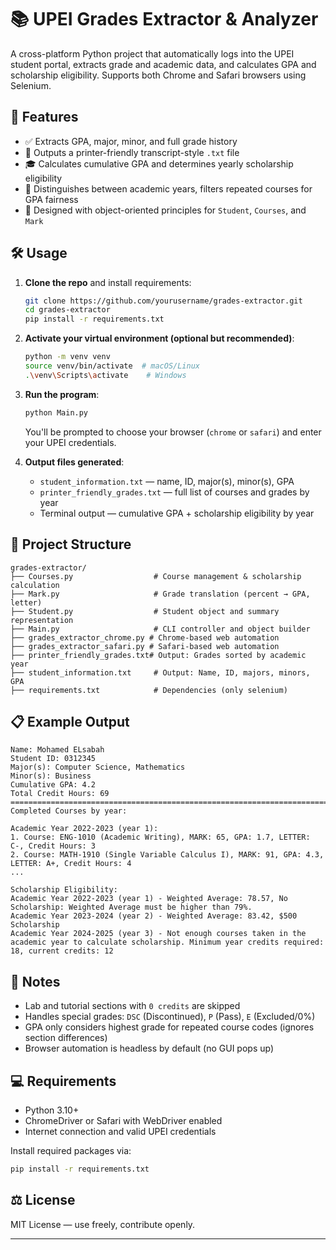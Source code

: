 # 📚 UPEI Grades Extractor & Analyzer

A cross-platform Python project that automatically logs into the UPEI student portal, extracts grade and academic data, and calculates GPA and scholarship eligibility. Supports both Chrome and Safari browsers using Selenium.

## 🚀 Features

- ✅ Extracts GPA, major, minor, and full grade history
- 📄 Outputs a printer-friendly transcript-style `.txt` file
- 🎓 Calculates cumulative GPA and determines yearly scholarship eligibility
- 🔎 Distinguishes between academic years, filters repeated courses for GPA fairness
- 🧪 Designed with object-oriented principles for `Student`, `Courses`, and `Mark`

## 🛠️ Usage

1. **Clone the repo** and install requirements:
   ```bash
   git clone https://github.com/yourusername/grades-extractor.git
   cd grades-extractor
   pip install -r requirements.txt
   ```

2. **Activate your virtual environment (optional but recommended)**:
   ```bash
   python -m venv venv
   source venv/bin/activate  # macOS/Linux
   .\venv\Scripts\activate    # Windows
   ```

3. **Run the program**:
   ```bash
   python Main.py
   ```

   You'll be prompted to choose your browser (`chrome` or `safari`) and enter your UPEI credentials.

4. **Output files generated**:
   - `student_information.txt` — name, ID, major(s), minor(s), GPA
   - `printer_friendly_grades.txt` — full list of courses and grades by year
   - Terminal output — cumulative GPA + scholarship eligibility by year

## 🧱 Project Structure

```
grades-extractor/
├── Courses.py                  # Course management & scholarship calculation
├── Mark.py                     # Grade translation (percent → GPA, letter)
├── Student.py                  # Student object and summary representation
├── Main.py                     # CLI controller and object builder
├── grades_extractor_chrome.py # Chrome-based web automation
├── grades_extractor_safari.py # Safari-based web automation
├── printer_friendly_grades.txt# Output: Grades sorted by academic year
├── student_information.txt     # Output: Name, ID, majors, minors, GPA
├── requirements.txt            # Dependencies (only selenium)
```

## 📋 Example Output

```
Name: Mohamed ELsabah
Student ID: 0312345
Major(s): Computer Science, Mathematics
Minor(s): Business
Cumulative GPA: 4.2
Total Credit Hours: 69
====================================================================================================
Completed Courses by year:

Academic Year 2022-2023 (year 1):
1. Course: ENG-1010 (Academic Writing), MARK: 65, GPA: 1.7, LETTER: C-, Credit Hours: 3
2. Course: MATH-1910 (Single Variable Calculus I), MARK: 91, GPA: 4.3, LETTER: A+, Credit Hours: 4
...

Scholarship Eligibility:
Academic Year 2022-2023 (year 1) - Weighted Average: 78.57, No Scholarship: Weighted Average must be higher than 79%.
Academic Year 2023-2024 (year 2) - Weighted Average: 83.42, $500 Scholarship
Academic Year 2024-2025 (year 3) - Not enough courses taken in the academic year to calculate scholarship. Minimum year credits required: 18, current credits: 12
```

## 🧠 Notes

- Lab and tutorial sections with `0 credits` are skipped
- Handles special grades: `DSC` (Discontinued), `P` (Pass), `E` (Excluded/0%)
- GPA only considers highest grade for repeated course codes (ignores section differences)
- Browser automation is headless by default (no GUI pops up)

## 💻 Requirements

- Python 3.10+
- ChromeDriver or Safari with WebDriver enabled
- Internet connection and valid UPEI credentials

Install required packages via:

```bash
pip install -r requirements.txt
```

## ⚖️ License

MIT License — use freely, contribute openly.

---
